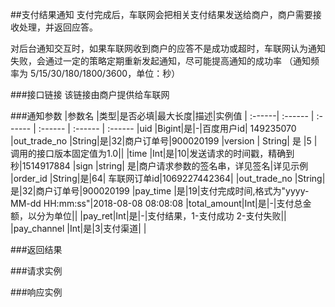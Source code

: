 ##支付结果通知
支付完成后，车联网会把相关支付结果发送给商户，商户需要接收处理，并返回应答。

对后台通知交互时，如果车联网收到商户的应答不是成功或超时，车联网认为通知失败，会通过一定的策略定期重新发起通知，尽可能提高通知的成功率 （通知频率为 5/15/30/180/1800/3600，单位：秒）

###接口链接
该链接由商户提供给车联网


###通知参数
 |参数名 |类型|是否必填|最大长度|描述|实例值
| :------| :------ | :------ | :------ | :------ | :------ 
 |uid |Bigint|是|-|百度用户id| 149235070
 |out_trade_no |String|是|32|商户订单号|900020199
 |version | String| 是 |5 |调用的接口版本固定值为1.0||
 |time |Int|是|10|发送请求的时间戳，精确到秒|1514917884
 |sign |string| 是|商户请求参数的签名串，详见签名|详见示例
 |order_id |String|是|64| 车联网订单id|1069227442364|
 |out_trade_no |String|是|32|商户订单号|900020199
|pay_time |是|19|支付完成时间,格式为"yyyy-MM-dd HH:mm:ss"|2018-08-08 08:08:08
|total_amount|Int|是|-|支付总金额，以分为单位||
|pay_ret|Int|是|-|支付结果，1-支付成功  2-支付失败||
|pay_channel |Int|是|3|支付渠道| |

###返回结果



###请求实例

###响应实例



